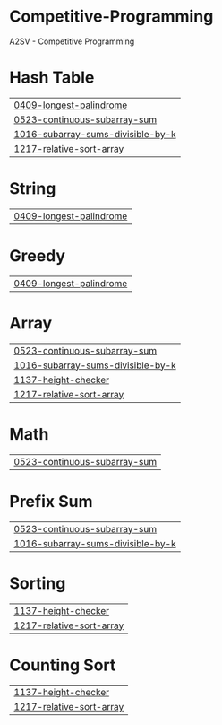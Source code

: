 # Competitive-Programming
A2SV - Competitive Programming


# Hash Table
|  |
| ------- |
| [0409-longest-palindrome](https://github.com/abeni505/Competitive-Programming/tree/master/0409-longest-palindrome) |
| [0523-continuous-subarray-sum](https://github.com/abeni505/Competitive-Programming/tree/master/0523-continuous-subarray-sum) |
| [1016-subarray-sums-divisible-by-k](https://github.com/abeni505/Competitive-Programming/tree/master/1016-subarray-sums-divisible-by-k) |
| [1217-relative-sort-array](https://github.com/abeni505/Competitive-Programming/tree/master/1217-relative-sort-array) |
# String
|  |
| ------- |
| [0409-longest-palindrome](https://github.com/abeni505/Competitive-Programming/tree/master/0409-longest-palindrome) |
# Greedy
|  |
| ------- |
| [0409-longest-palindrome](https://github.com/abeni505/Competitive-Programming/tree/master/0409-longest-palindrome) |
# Array
|  |
| ------- |
| [0523-continuous-subarray-sum](https://github.com/abeni505/Competitive-Programming/tree/master/0523-continuous-subarray-sum) |
| [1016-subarray-sums-divisible-by-k](https://github.com/abeni505/Competitive-Programming/tree/master/1016-subarray-sums-divisible-by-k) |
| [1137-height-checker](https://github.com/abeni505/Competitive-Programming/tree/master/1137-height-checker) |
| [1217-relative-sort-array](https://github.com/abeni505/Competitive-Programming/tree/master/1217-relative-sort-array) |
# Math
|  |
| ------- |
| [0523-continuous-subarray-sum](https://github.com/abeni505/Competitive-Programming/tree/master/0523-continuous-subarray-sum) |
# Prefix Sum
|  |
| ------- |
| [0523-continuous-subarray-sum](https://github.com/abeni505/Competitive-Programming/tree/master/0523-continuous-subarray-sum) |
| [1016-subarray-sums-divisible-by-k](https://github.com/abeni505/Competitive-Programming/tree/master/1016-subarray-sums-divisible-by-k) |
# Sorting
|  |
| ------- |
| [1137-height-checker](https://github.com/abeni505/Competitive-Programming/tree/master/1137-height-checker) |
| [1217-relative-sort-array](https://github.com/abeni505/Competitive-Programming/tree/master/1217-relative-sort-array) |
# Counting Sort
|  |
| ------- |
| [1137-height-checker](https://github.com/abeni505/Competitive-Programming/tree/master/1137-height-checker) |
| [1217-relative-sort-array](https://github.com/abeni505/Competitive-Programming/tree/master/1217-relative-sort-array) |